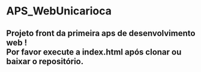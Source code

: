 # APS_WebUnicarioca
<h2>Projeto front da primeira aps de desenvolvimento web !
<br>
Por favor execute a index.html após clonar ou baixar o repositório.
